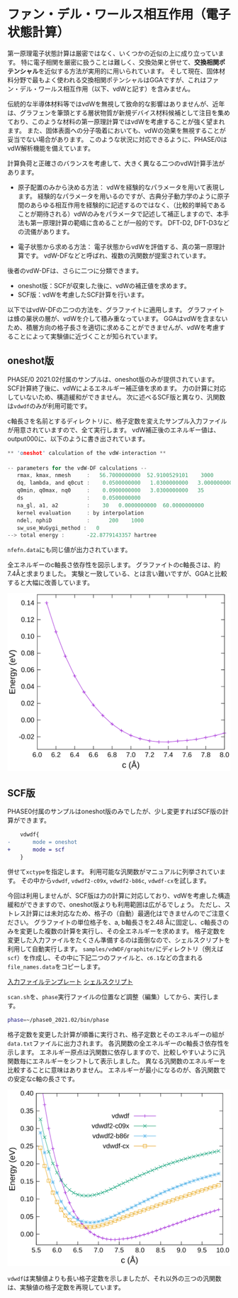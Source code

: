 # ファン・デル・ワールス相互作用（電子状態計算）

第一原理電子状態計算は厳密ではなく、いくつかの近似の上に成り立っています。
特に電子相関を厳密に扱うことは難しく、交換効果と併せて、**交換相関ポテンシャル**を近似する方法が実用的に用いられています。
そして現在、固体材料分野で最もよく使われる交換相関ポテンシャルはGGAですが、これはファン・デル・ワールス相互作用（以下、vdWと記す）を含みません。

伝統的な半導体材料等ではvdWを無視して致命的な影響はありませんが、近年は、グラフェンを筆頭とする層状物質が新規デバイス材料候補として注目を集めており、このような材料の第一原理計算ではvdWを考慮することが強く望まれます。
また、固体表面への分子吸着においても、vdWの効果を無視することが妥当でない場合があります。
このような状況に対応できるように、PHASE/0はvdW解析機能を備えています。

計算負荷と正確さのバランスを考慮して、大きく異なる二つのvdW計算手法があります。

- 原子配置のみから決める方法：
vdWを経験的なパラメータを用いて表現します。
経験的なパラメータを用いるのですが、古典分子動力学のように原子間のあらゆる相互作用を経験的に記述するのではなく、（比較的単純であることが期待される）vdWのみをパラメータで記述して補正しますので、本手法も第一原理計算の範疇に含めることが一般的です。
DFT-D2, DFT-D3などの流儀があります。

- 電子状態から求める方法：
電子状態からvdWを評価する、真の第一原理計算です。
vdW-DFなどと呼ばれ、複数の汎関数が提案されています。

後者のvdW-DFは、さらに二つに分類できます。

- oneshot版：SCFが収束した後に、vdWの補正値を求めます。
- SCF版：vdWを考慮したSCF計算を行います。

以下ではvdW-DFの二つの方法を、グラファイトに適用します。
グラファイトは蜂の巣状の層が、vdWを介して積み重なっています。
GGAはvdWを含まないため、積層方向の格子長さを適切に求めることができませんが、vdWを考慮することによって実験値に近づくことが知られています。

## oneshot版

PHASE/0 2021.02付属のサンプルは、oneshot版のみが提供されています。
SCF計算終了後に、vdWによるエネルギー補正値を求めます。
力の計算に対応していないため、構造緩和ができません。
次に述べるSCF版と異なり、汎関数は`vdwdf`のみが利用可能です。

c軸長さを名前とするディレクトリに、格子定数を変えたサンプル入力ファイルが用意されていますので、全て実行します。
vdW補正後のエネルギー値は、output000に、以下のように書き出されています。

```C
** 'oneshot' calculation of the vdW-interaction **

-- parameters for the vdW-DF calculations --
   rmax, kmax, nmesh     :   56.7000000000  52.9100529101    3000
   dq, lambda, and q0cut :    0.0500000000   1.0300000000   3.0000000000
   q0min, q0max, nq0     :    0.0900000000   3.0300000000   35
   ds                    :    0.0500000000
   na_gl, a1, a2         :    30   0.0000000000  60.0000000000
   kernel evaluation     : by interpolation
   ndel, nphiD           :      200    1000
   sw_use_WuGygi_method :   0
--> total energy :       -22.8779143357 hartree
```

`nfefn.data`にも同じ値が出力されています。

全エネルギーのc軸長さ依存性を図示します。
グラファイトのc軸長さは、約7.4Åと求まりました。
実験と一致している、とは言い難いですが、GGAと比較すると大幅に改善しています。

![oneshot版](./images/oneshot.svg)

## SCF版

PHASE0付属のサンプルはoneshot版のみでしたが、少し変更すればSCF版の計算ができます。

```diff
    vdwdf{
-       mode = oneshot
+       mode = scf
    }
```

併せて`xctype`を指定します。
利用可能な汎関数がマニュアルに列挙されています。
その中から`vdwdf`, `vdwdf2-c09x`, `vdwdf2-b86c`, `vdwdf-cx`を試します。

今回は利用しませんが、SCF版は力の計算に対応しており、vdWを考慮した構造緩和ができますので、oneshot版よりも利用範囲は広がるでしょう。
ただし、ストレス計算には未対応なため、格子の（自動）最適化はできませんのでご注意ください。
グラファイトの単位格子を、a, b軸長さを2.48 Åに固定し、c軸長さのみを変更した複数の計算を実行し、その全エネルギーを求めます。
格子定数を変更した入力ファイルをたくさん準備するのは面倒なので、シェルスクリプトを利用して自動実行します。
`samples/vdWDF/graphite/`にディレクトリ（例えば`scf`）を作成し、その中に下記二つのファイルと、`c6.1`などの含まれる`file_names.data`をコピーします。

[入力ファイルテンプレート](./nfinput.data)
[シェルスクリプト](./scan.sh)

`scan.sh`を、`phase`実行ファイルの位置など調整（編集）してから、実行します。

```sh
phase=~/phase0_2021.02/bin/phase
```

格子定数を変更した計算が順番に実行され、格子定数とそのエネルギーの組が`data.txt`ファイルに出力されます。
各汎関数の全エネルギーのc軸長さ依存性を示します。
エネルギー原点は汎関数に依存しますので、比較しやすいように汎関数毎にエネルギーをシフトして表示しました。
異なる汎関数のエネルギーを比較することに意味はありません。
エネルギーが最小になるのが、各汎関数での安定なc軸の長さです。

![SCF版](./images/scf.svg)

`vdwdf`は実験値よりも長い格子定数を示しましたが、それ以外の三つの汎関数は、実験値の格子定数を再現しています。
